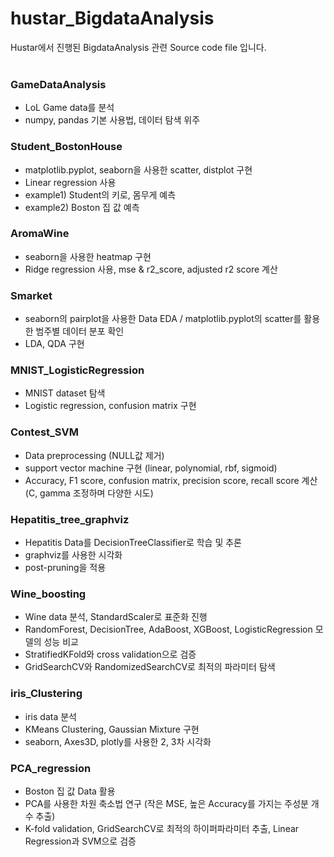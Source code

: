 # hustar_BigdataAnalysis
Hustar에서 진행된 BigdataAnalysis 관련 Source code file 입니다.  <br><br>


### GameDataAnalysis
- LoL Game data를 분석
- numpy, pandas 기본 사용법, 데이터 탐색 위주

### Student_BostonHouse
- matplotlib.pyplot, seaborn을 사용한 scatter, distplot 구현
- Linear regression 사용
- example1) Student의 키로, 몸무게 예측
- example2) Boston 집 값 예측

### AromaWine
- seaborn을 사용한 heatmap 구현
- Ridge regression 사용, mse & r2_score, adjusted r2 score 계산

### Smarket
- seaborn의 pairplot을 사용한 Data EDA / matplotlib.pyplot의 scatter를 활용한 범주별 데이터 분포 확인
- LDA, QDA 구현

### MNIST_LogisticRegression
- MNIST dataset 탐색
- Logistic regression, confusion matrix 구현

### Contest_SVM
- Data preprocessing (NULL값 제거)
- support vector machine 구현 (linear, polynomial, rbf, sigmoid)
- Accuracy, F1 score, confusion matrix, precision score, recall score 계산 (C, gamma 조정하며 다양한 시도)

### Hepatitis_tree_graphviz
- Hepatitis Data를 DecisionTreeClassifier로 학습 및 추론
- graphviz를 사용한 시각화
- post-pruning을 적용

### Wine_boosting
- Wine data 분석, StandardScaler로 표준화 진행
- RandomForest, DecisionTree, AdaBoost, XGBoost, LogisticRegression 모델의 성능 비교
- StratifiedKFold와 cross validation으로 검증
- GridSearchCV와 RandomizedSearchCV로 최적의 파라미터 탐색

### iris_Clustering
- iris data 분석
- KMeans Clustering, Gaussian Mixture 구현
- seaborn, Axes3D, plotly를 사용한 2, 3차 시각화

### PCA_regression
- Boston 집 값 Data 활용
- PCA를 사용한 차원 축소법 연구 (작은 MSE, 높은 Accuracy를 가지는 주성분 개수 추출)
- K-fold validation, GridSearchCV로 최적의 하이퍼파라미터 추출, Linear Regression과 SVM으로 검증

